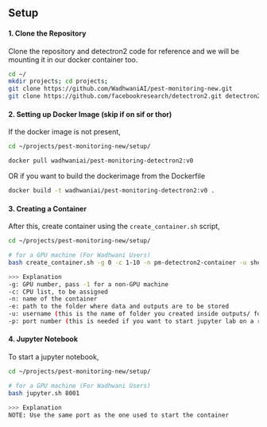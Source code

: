 ## Setup
#### 1. Clone the Repository
Clone the repository and detectron2 code for reference and we will be mounting it in our docker container too. 

```bash
cd ~/
mkdir projects; cd projects;
git clone https://github.com/WadhwaniAI/pest-monitoring-new.git
git clone https://github.com/facebookresearch/detectron2.git detectron2_repo
```

#### 2. Setting up Docker Image (skip if on sif or thor)
If the docker image is not present, 
```bash
cd ~/projects/pest-monitoring-new/setup/

docker pull wadhwaniai/pest-monitoring-detectron2:v0
```

OR if you want to build the dockerimage from the Dockerfile
```bash
docker build -t wadhwaniai/pest-monitoring-detectron2:v0 .
```

#### 3. Creating a Container
After this, create container using the `create_container.sh` script,
```bash
cd ~/projects/pest-monitoring-new/setup/

# for a GPU machine (For Wadhwani Users)
bash create_container.sh -g 0 -c 1-10 -n pm-detectron2-container -u shenoy -p 8001

>>> Explanation
-g: GPU number, pass -1 for a non-GPU machine
-c: CPU list, to be assigned
-n: name of the container
-e: path to the folder where data and outputs are to be stored
-u: username (this is the name of folder you created inside outputs/ folder)
-p: port number (this is needed if you want to start jupyter lab on a remote machine)
```

#### 4. Jupyter Notebook 
To start a jupyter notebook,
```bash
cd ~/projects/pest-monitoring-new/setup/

# for a GPU machine (For Wadhwani Users)
bash jupyter.sh 8001

>>> Explanation
NOTE: Use the same port as the one used to start the container
```
